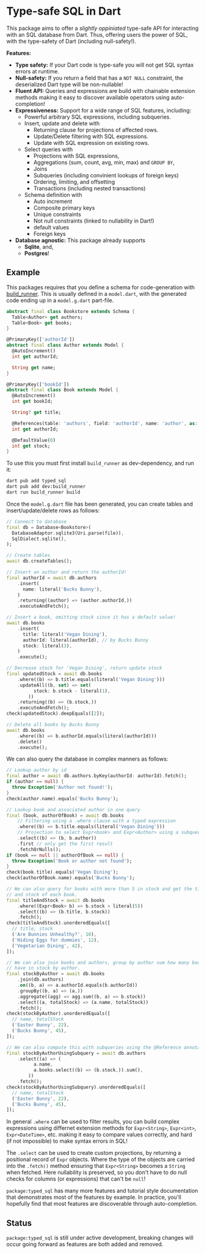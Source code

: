 # Type-safe SQL in Dart
This package aims to offer a _slightly oppiniated_ type-safe API for
interacting with an SQL database from Dart. Thus, offering users the power
of SQL, with the type-safety of Dart (including null-safety!).

**Features:**
 * **Type safety:** If your Dart code is type-safe you will not get SQL
   syntax errors at runtime.
 * **Null-safety:** If you return a field that has a `NOT NULL` constraint, the
   deserialized Dart type will be non-nullable!
 * **Fluent API:** Queries and expressions are build with chainable extension
   methods making it easy to discover available operators using auto-completion!
 * **Expressiveness:** Support for a wide range of SQL features, including:
   * Powerful arbitrary SQL expressions, including subqueries.
   * Insert, update and delete with
     * Returning clause for projections of affected rows.
     * Update/Delete filtering with SQL expressions.
     * Update with SQL expression on existing rows.
   * Select queries with
     * Projections with SQL expressions,
     * Aggregations (sum, count, avg, min, max) and `GROUP BY`,
     * Joins
     * Subqueries (including convinient lookups of foreign keys)
     * Ordering, limiting, and offsetting
     * Transactions (including nested transactions)
   * Schema definition with
     * Auto increment
     * Composite primary keys
     * Unique constraints
     * Not null constraints (linked to nullability in Dart!)
     * default values
     * Foreign keys
 * **Database agnostic:** This package already supports
   * **Sqlite**, and,
   * **Postgres**!

## Example
This packages requires that you define a schema for code-generation with
[build_runner]. This is usually defined in a `model.dart`, with the generated
code ending up in a `model.g.dart` part-file.

```dart bookstore_test.dart#bookstore-schema
abstract final class Bookstore extends Schema {
  Table<Author> get authors;
  Table<Book> get books;
}

@PrimaryKey(['authorId'])
abstract final class Author extends Model {
  @AutoIncrement()
  int get authorId;

  String get name;
}

@PrimaryKey(['bookId'])
abstract final class Book extends Model {
  @AutoIncrement()
  int get bookId;

  String? get title;

  @References(table: 'authors', field: 'authorId', name: 'author', as: 'books')
  int get authorId;

  @DefaultValue(0)
  int get stock;
}
```

To use this you must first install `build_runner` as dev-dependency, and run it:
```sh
dart pub add typed_sql
dart pub add dev:build_runner
dart run build_runner build
```

Once the `model.g.dart` file has been generated, you can create tables and
insert/update/delete rows as follows:

```dart bookstore_test.dart#setup
// Connect to database
final db = Database<Bookstore>(
  DatabaseAdaptor.sqlite3(Uri.parse(file)),
  SqlDialect.sqlite(),
);

// Create tables
await db.createTables();

// Insert an author and return the authorId!
final authorId = await db.authors
    .insert(
      name: literal('Bucks Bunny'),
    )
    .returning((author) => (author.authorId,))
    .executeAndFetch();

// Insert a book, omitting stock since it has a default value!
await db.books
    .insert(
      title: literal('Vegan Dining'),
      authorId: literal(authorId), // by Bucks Bunny
      stock: literal(3),
    )
    .execute();

// Decrease stock for 'Vegan Dining', return update stock
final updatedStock = await db.books
    .where((b) => b.title.equals(literal('Vegan Dining')))
    .updateAll((b, set) => set(
          stock: b.stock - literal(1),
        ))
    .returning((b) => (b.stock,))
    .executeAndFetch();
check(updatedStock).deepEquals([2]);

// Delete all books by Bucks Bunny
await db.books
    .where((b) => b.authorId.equals(literal(authorId)))
    .delete()
    .execute();
```

We can also query the database in complex manners as follows:
```dart bookstore_test.dart#README-query-example
// Lookup author by id
final author = await db.authors.byKey(authorId: authorId).fetch();
if (author == null) {
  throw Exception('Author not found!');
}
check(author.name).equals('Bucks Bunny');

// Lookup book and associated author in one query
final (book, authorOfBook) = await db.books
    // Filtering using a .where clause with a typed expression
    .where((b) => b.title.equals(literal('Vegan Dining')))
    // Projection to select Expr<book> and Expr<Author> using a subquery
    .select((b) => (b, b.author))
    .first // only get the first result
    .fetchOrNulls();
if (book == null || authorOfBook == null) {
  throw Exception('Book or author not found');
}
check(book.title).equals('Vegan Dining');
check(authorOfBook.name).equals('Bucks Bunny');

// We can also query for books with more than 5 in stock and get the title
// and stock of each book.
final titleAndStock = await db.books
    .where((Expr<Book> b) => b.stock > literal(5))
    .select((b) => (b.title, b.stock))
    .fetch();
check(titleAndStock).unorderedEquals([
  // title, stock
  ('Are Bunnies Unhealthy?', 10),
  ('Hiding Eggs for dummies', 12),
  ('Vegetarian Dining', 42),
]);

// We can also join books and authors, group by author sum how many books we
// have in stock by author.
final stockByAuthor = await db.books
    .join(db.authors)
    .on((b, a) => a.authorId.equals(b.authorId))
    .groupBy((b, a) => (a,))
    .aggregate((agg) => agg.sum((b, a) => b.stock))
    .select((a, totalStock) => (a.name, totalStock))
    .fetch();
check(stockByAuthor).unorderedEquals([
  // name, totalStock
  ('Easter Bunny', 22),
  ('Bucks Bunny', 45),
]);

// We can also compute this with subqueries using the @Reference annotation
final stockByAuthorUsingSubquery = await db.authors
    .select((a) => (
          a.name,
          a.books.select((b) => (b.stock,)).sum(),
        ))
    .fetch();
check(stockByAuthorUsingSubquery).unorderedEquals([
  // name, totalStock
  ('Easter Bunny', 22),
  ('Bucks Bunny', 45),
]);
```

In general `.where` can be used to filter results, you can build complex
expressions using differnet extension methods for `Expr<String>`, `Expr<int>`,
`Expr<DateTime>`, etc. making it easy to compare values correctly, and hard
(if not impossible) to make syntax errors in SQL!

The `.select` can be used to create custom projections, by returning a
positional record of `Expr` objects. Where the type of the objects are carried
into the `.fetch()` method ensuring that `Expr<String>` becomes a `String` when
fetched. Here nullability is preserved, so you don't have to do null checks for
columns (or expressions) that can't be `null`!

`package:typed_sql` has many more features and tutorial style documentation
that demonstrates most of the features by example. In practice, you'll hopefully
find that most features are discoverable through auto-completion.

## Status

`package:typed_sql` is still under active development, breaking changes will
occur going forward as features are both added and removed.

[build_runner]: https://pub.dev/packages/build_runner

